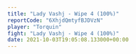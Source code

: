 ```yaml
---
title: "Lady Vashj - Wipe 4 (100%)"
reportCode: "6XhjdQmtyfBJDVzN"
player: "Torquin"
fight: "Lady Vashj - Wipe 4 (100%)"
date: 2021-10-03T19:05:08.133000+00:00
---
```

